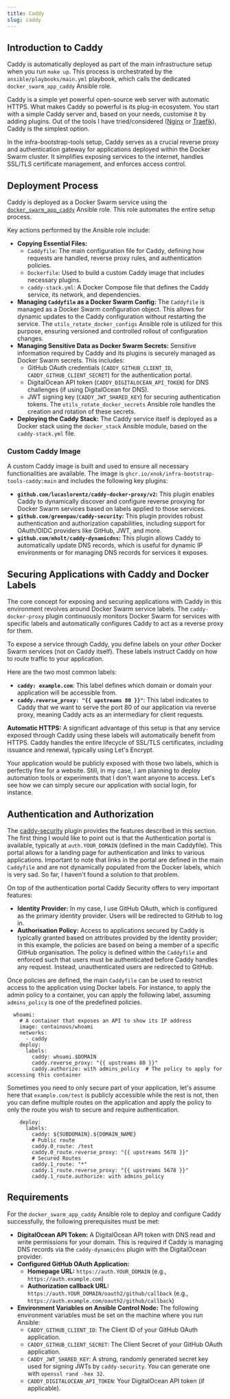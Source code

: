 ```yaml
---
title: Caddy
slug: caddy
---
```


## Introduction to Caddy

Caddy is automatically deployed as part of the main infrastructure setup when you run `make up`. This process is orchestrated by the `ansible/playbooks/main.yml` playbook, which calls the dedicated `docker_swarm_app_caddy` Ansible role.

Caddy is a simple yet powerful open-source web server with automatic HTTPS. What makes Caddy so powerful is its plug-in ecosystem. You start with a simple Caddy server and, based on your needs, customise it by adding plugins. Out of the tools I have tried/considered ([Nginx](https://nginx.org/) or [Traefik](https://traefik.io/)), Caddy is the simplest option.

In the infra-bootstrap-tools setup, Caddy serves as a crucial reverse proxy and authentication gateway for applications deployed within the Docker Swarm cluster. It simplifies exposing services to the internet, handles SSL/TLS certificate management, and enforces access control.

## Deployment Process

Caddy is deployed as a Docker Swarm service using the [`docker_swarm_app_caddy`](https://github.com/xNok/infra-bootstrap-tools/tree/main/ansible/roles/docker_swarm_app_caddy) Ansible role. This role automates the entire setup process.

Key actions performed by the Ansible role include:

*   **Copying Essential Files:**
    *   `Caddyfile`: The main configuration file for Caddy, defining how requests are handled, reverse proxy rules, and authentication policies.
    *   `Dockerfile`: Used to build a custom Caddy image that includes necessary plugins.
    *   `caddy-stack.yml`: A Docker Compose file that defines the Caddy service, its network, and dependencies.
*   **Managing `Caddyfile` as a Docker Swarm Config:** The `Caddyfile` is managed as a Docker Swarm configuration object. This allows for dynamic updates to the Caddy configuration without restarting the service. The `utils_rotate_docker_configs` Ansible role is utilized for this purpose, ensuring versioned and controlled rollout of configuration changes.
*   **Managing Sensitive Data as Docker Swarm Secrets:** Sensitive information required by Caddy and its plugins is securely managed as Docker Swarm secrets. This includes:
    *   GitHub OAuth credentials (`CADDY_GITHUB_CLIENT_ID`, `CADDY_GITHUB_CLIENT_SECRET`) for the authentication portal.
    *   DigitalOcean API token (`CADDY_DIGITALOCEAN_API_TOKEN`) for DNS challenges (if using DigitalOcean for DNS).
    *   JWT signing key (`CADDY_JWT_SHARED_KEY`) for securing authentication tokens.
    The `utils_rotate_docker_secrets` Ansible role handles the creation and rotation of these secrets.
*   **Deploying the Caddy Stack:** The Caddy service itself is deployed as a Docker stack using the `docker_stack` Ansible module, based on the `caddy-stack.yml` file.

### Custom Caddy Image

A custom Caddy image is built and used to ensure all necessary functionalities are available. The image is `ghcr.io/xnok/infra-bootstrap-tools-caddy:main` and includes the following key plugins:

*   **`github.com/lucaslorentz/caddy-docker-proxy/v2`:** This plugin enables Caddy to dynamically discover and configure reverse proxying for Docker Swarm services based on labels applied to those services.
*   **`github.com/greenpau/caddy-security`:** This plugin provides robust authentication and authorization capabilities, including support for OAuth/OIDC providers like GitHub, JWT, and more.
*   **`github.com/mholt/caddy-dynamicdns`:** This plugin allows Caddy to automatically update DNS records, which is useful for dynamic IP environments or for managing DNS records for services it exposes.

## Securing Applications with Caddy and Docker Labels

The core concept for exposing and securing applications with Caddy in this environment revolves around Docker Swarm service labels. The `caddy-docker-proxy` plugin continuously monitors Docker Swarm for services with specific labels and automatically configures Caddy to act as a reverse proxy for them.

To expose a service through Caddy, you define labels on your *other* Docker Swarm services (not on Caddy itself). These labels instruct Caddy on how to route traffic to your application.

Here are the two most common labels:

*   **`caddy: example.com`**: This label defines which domain or domain your application will be accessible from.
*   **`caddy.reverse_proxy: "{{ upstreams 80 }}"`**: This label indicates to Caddy that we want to serve the port 80 of our application via reverse proxy, meaning Caddy acts as an intermediary for client requests. 

**Automatic HTTPS:** A significant advantage of this setup is that any service exposed through Caddy using these labels will automatically benefit from HTTPS. Caddy handles the entire lifecycle of SSL/TLS certificates, including issuance and renewal, typically using Let's Encrypt.

Your application would be publicly exposed with those two labels, which is perfectly fine for a website. Still, in my case, I am planning to deploy automation tools or experiments that I don't want anyone to access. Let's see how we can simply secure our application with social login, for instance.

## Authentication and Authorization

The [caddy-security](https://github.com/greenpau/caddy-security) plugin provides the features described in this section. The first thing I would like to point out is that the Authentication portal is available, typically at `auth.YOUR_DOMAIN` (defined in the main Caddyfile). This portal allows for a landing page for authentication and links to various applications. Important to note that links in the portal are defined in the main `Caddyfile` and are not dynamically populated from the Docker labels, which is very sad. So far, I haven't found a solution to that problem.

On top of the authentication portal Caddy Security offers to very important features:
*   **Identity Provider:** In my case, I use GitHub OAuth, which is configured as the primary identity provider. Users will be redirected to GitHub to log in.
* **Authorisation Policy:** Access to applications secured by Caddy is typically granted based on attributes provided by the Identity provider; in this example, the policies are based on being a member of a specific GitHub organisation. The policy is defined within the `Caddyfile` and enforced such that users must be authenticated before Caddy handles any request. Instead, unauthenticated users are redirected to GitHub. 

Once policies are defined, the main `Caddyfile` can be used to restrict access to the application using Docker labels. For instance, to apply the admin policy to a container, you can apply the following label, assuming `admins_policy` is one of the predefined policies.

```
  whoami:
    # A container that exposes an API to show its IP address
    image: containous/whoami
    networks:
      - caddy
    deploy:
      labels:
        caddy: whoami.$DOMAIN
        caddy.reverse_proxy: "{{ upstreams 80 }}"
        caddy.authorize: with admins_policy  # The policy to apply for accessing this container
```

Sometimes you need to only secure part of your application, let's assume here that `example.com/test` is publicly accessible while the rest is not, then you can define multiple routes on the application and apply the policy to only the route you wish to secure and require authentication.

```
    deploy:
      labels:
        caddy: ${SUBDOMAIN}.${DOMAIN_NAME}
        # Public route
        caddy.0_route: /test
        caddy.0_route.reverse_proxy: "{{ upstreams 5678 }}"
        # Secured Routes
        caddy.1_route: "*"
        caddy.1_route.reverse_proxy: "{{ upstreams 5678 }}"
        caddy.1_route.authorize: with admins_policy
```

## Requirements

For the `docker_swarm_app_caddy` Ansible role to deploy and configure Caddy successfully, the following prerequisites must be met:

*   **DigitalOcean API Token:** A DigitalOcean API token with DNS read and write permissions for your domain. This is required if Caddy is managing DNS records via the `caddy-dynamicdns` plugin with the DigitalOcean provider.
*   **Configured GitHub OAuth Application:**
    *   **Homepage URL:** `https://auth.YOUR_DOMAIN` (e.g., `https://auth.example.com`)
    *   **Authorization callback URL:** `https://auth.YOUR_DOMAIN/oauth2/github/callback` (e.g., `https://auth.example.com/oauth2/github/callback`)
*   **Environment Variables on Ansible Control Node:** The following environment variables must be set on the machine where you run Ansible:
    *   `CADDY_GITHUB_CLIENT_ID`: The Client ID of your GitHub OAuth application.
    *   `CADDY_GITHUB_CLIENT_SECRET`: The Client Secret of your GitHub OAuth application.
    *   `CADDY_JWT_SHARED_KEY`: A strong, randomly generated secret key used for signing JWTs by `caddy-security`. You can generate one with `openssl rand -hex 32`.
    *   `CADDY_DIGITALOCEAN_API_TOKEN`: Your DigitalOcean API token (if applicable).
